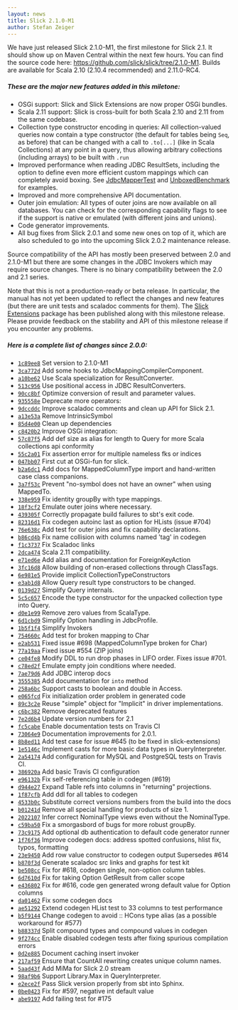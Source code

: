 ```yaml
---
layout: news
title: Slick 2.1.0-M1
author: Stefan Zeiger
---
```

We have just released Slick 2.1.0-M1, the first milestone for Slick 2.1. It
should show up on Maven Central within the next few hours. You can find the
source code here: <https://github.com/slick/slick/tree/2.1.0-M1>. Builds are
available for Scala 2.10 (2.10.4 recommended) and 2.11.0-RC4.

##### These are the major new features added in this miletone:

* OSGi support: Slick and Slick Extensions are now proper OSGi bundles.
* Scala 2.11 support: Slick is cross-built for both Scala 2.10 and 2.11 from the same codebase.
* Collection type constructor encoding in queries: All collection-valued queries now
  contain a type constructor (the default for tables being `Seq`, as before) that can be
  changed with a call to `.to[...]` (like in Scala Collections) at any point in a query,
  thus allowing arbitrary collections (including arrays) to be built with `.run`
* Improved performance when reading JDBC ResultSets, including the option to define
  even more efficient custom mappings which can completely avoid boxing. See
  [JdbcMapperTest](https://github.com/slick/slick/blob/2.1.0-M1/slick-testkit/src/main/scala/com/typesafe/slick/testkit/tests/JdbcMapperTest.scala#L295-321)
  and [UnboxedBenchmark](https://github.com/slick/slick/blob/2.1.0-M1/slick-testkit/src/test/scala/scala/slick/benchmark/UnboxedBenchmark.scala) for examples.
* Improved and more comprehensive API documentation.
* Outer join emulation: All types of outer joins are now available on all databases. You can check
  for the corresponding capability flags to see if the support is native or emulated (with different
  joins and unions).
* Code generator improvements.
* All bug fixes from Slick 2.0.1 and some new ones on top of it, which are also scheduled to
  go into the upcoming Slick 2.0.2 maintenance release.

Source compatibility of the API has mostly been preserved between 2.0 and 2.1.0-M1 but there are
some changes in the JDBC Invokers which may require source changes. There is no binary compatibility
between the 2.0 and 2.1 series.

Note that this is not a production-ready or beta release. In particular, the
manual has not yet been updated to reflect the changes and new features (but
there are unit tests and scaladoc comments for them). The [Slick Extensions](http://slick.typesafe.com/doc/2.1.0-M1/extensions.html)
package has been published along with this milestone release. Please provide feedback on the stability and API of this
milestone release if you encounter any problems.

##### Here is a complete list of changes since 2.0.0:

* [``1c89ee8``](https://github.com/slick/slick/commit/1c89ee880460287dd8c1a1503b2003aae2af4e5e) Set version to 2.1.0-M1
* [``3ca772d``](https://github.com/slick/slick/commit/3ca772ded08d735f673c7ae61d6655e135241d5d) Add some hooks to JdbcMappingCompilerComponent.
* [``a10be62``](https://github.com/slick/slick/commit/a10be62b29776f8194eff0796fa3e8dc27c6ff0a) Use Scala specialization for ResultConverter.
* [``513c956``](https://github.com/slick/slick/commit/513c95632e67d9fb9ed2f91f8d715c91d8f088a1) Use positional access in JDBC ResultConverters.
* [``90cc8bf``](https://github.com/slick/slick/commit/90cc8bfdb23df39b17270a339d24d654399edc40) Optimize conversion of result and parameter values.
* [``935558e``](https://github.com/slick/slick/commit/935558ed155f4f65c30cf9b6ae774e0b6a1f8c2b) Deprecate more operators:
* [``9dccddc``](https://github.com/slick/slick/commit/9dccddc2e7971efdcf687181fb68ef6cfc933141) Improve scaladoc comments and clean up API for Slick 2.1.
* [``a13e53a``](https://github.com/slick/slick/commit/a13e53a150f0cf1fb6a37c96f15c63cef63ba9e0) Remove IntrinsicSymbol
* [``85d4e00``](https://github.com/slick/slick/commit/85d4e00afcf5f6b7bea279aeebc3dbb30b486d89) Clean up dependencies
* [``c8420b2``](https://github.com/slick/slick/commit/c8420b22846d17ad38ec63784ebed12439b2c31c) Improve OSGi integration:
* [``57c87f5``](https://github.com/slick/slick/commit/57c87f502dcdd4fd8200a0956bff6e63e495aee0) Add def size as alias for length to Query for more Scala collections api conformity
* [``55c2a01``](https://github.com/slick/slick/commit/55c2a01b13827c60c978b1772cf0245ac2e9d358) Fix assertion error for multiple nameless fks or indices
* [``047bb07``](https://github.com/slick/slick/commit/047bb07140cc10fbf2eba495845d9994a095671e) First cut at OSGi-fun for slick.
* [``b2a6dc1``](https://github.com/slick/slick/commit/b2a6dc1e390589de2966230875fd5104108bf94d) Add docs for MappedColumnType import and hand-written case class companions.
* [``3a7f53c``](https://github.com/slick/slick/commit/3a7f53ce70fdb7da38be13a469b9851e5c1a32fd) Prevent "no-symbol does not have an owner" when using MappedTo.
* [``338e959``](https://github.com/slick/slick/commit/338e959e03b38b54c7d827a4cf2cb5dfc6d413a6) Fix identity groupBy with type mappings.
* [``18f3cf2``](https://github.com/slick/slick/commit/18f3cf222e16055c4d3369d64fd22fb827c614f4) Emulate outer joins where necessary.
* [``439305f``](https://github.com/slick/slick/commit/439305f2ccd12853d37646d299c98652185ea6d4) Correctly propagate build failures to sbt's exit code.
* [``82316d1``](https://github.com/slick/slick/commit/82316d16cafa52829cb8144a69d715e8ed2f4a33) Fix codegen autoinc last as option for HLists (issue #704)
* [``76e638c``](https://github.com/slick/slick/commit/76e638cb7a445fcd8cc75c290ff852cc8f38f17b) Add test for outer joins and fix capability declarations.
* [``b86cd4b``](https://github.com/slick/slick/commit/b86cd4bf5ae8ec57527f5bc65cac3dd47b07e3c1) Fix name collision with columns named 'tag' in codegen
* [``f1c3737``](https://github.com/slick/slick/commit/f1c37371c9fe467bb76ababfd96ff431d850908b) Fix Scaladoc links
* [``2dca474``](https://github.com/slick/slick/commit/2dca474f973bc3c71e5d2a38b9071d6aa889b7eb) Scala 2.11 compatibility.
* [``e71ed6e``](https://github.com/slick/slick/commit/e71ed6e777ee245779c3d81c7fce30e2d84c2f77) Add alias and documentation for ForeignKeyAction
* [``3fc16d8``](https://github.com/slick/slick/commit/3fc16d8171f7785b8c7b34ed513675188410fcbc) Allow building of non-erased collections through ClassTags.
* [``6e981e5``](https://github.com/slick/slick/commit/6e981e5c62b8e5c81a5e5b3867dfc62f1800b353) Provide implicit CollectionTypeConstructors
* [``e3ab1d8``](https://github.com/slick/slick/commit/e3ab1d8b2b6e1260abf7d62f24cea18b74a9a211) Allow Query result type constructors to be changed.
* [``0139d27``](https://github.com/slick/slick/commit/0139d272717d206339df3ef227938a3312fb9e3b) Simplify Query internals.
* [``5c5c657``](https://github.com/slick/slick/commit/5c5c6572dad8e1401850e4ac96f922b7a1b14cdf) Encode the type constructor for the unpacked collection type into Query.
* [``d0e1e99``](https://github.com/slick/slick/commit/d0e1e99f11c011f9394591f6ccee8d94597f01e7) Remove zero values from ScalaType.
* [``6d1cbd9``](https://github.com/slick/slick/commit/6d1cbd9f8edb1448e79c2ddaf9500ae69ed226c5) Simplify Option handling in JdbcProfile.
* [``1b5f1f4``](https://github.com/slick/slick/commit/1b5f1f4ee2a5271e299a487d43f506f7924cb828) Simplify Invokers
* [``754660c``](https://github.com/slick/slick/commit/754660cedbd052ec7abc77d8c224430012394983) Add test for broken mapping to Char
* [``e2ab531``](https://github.com/slick/slick/commit/e2ab531d257a17932c6fa75021739945fcdc8947) Fixed issue #698 (MappedColumnType broken for Char)
* [``77a19aa``](https://github.com/slick/slick/commit/77a19aad284051b3457b6dae9f1c9374f4bdc980) Fixed issue #554 (ZIP joins)
* [``ce04fe8``](https://github.com/slick/slick/commit/ce04fe8e752c93c06c38ad732ab625c3add1e10a) Modify DDL to run drop phases in LIFO order.  Fixes issue #701.
* [``c78ed2f``](https://github.com/slick/slick/commit/c78ed2f72d1b3bd767f6fdc381e98083149725b3) Emulate empty join conditions where needed.
* [``7ae79d6``](https://github.com/slick/slick/commit/7ae79d61bea2da6894a4ec8a857981d61584969e) Add JDBC interop docs
* [``3555385``](https://github.com/slick/slick/commit/3555385edfba4182dd8b85fd1a6dfe098c2e267b) Add documentation for `into` method
* [``258a6bc``](https://github.com/slick/slick/commit/258a6bcff93a44a3f70157905b39832f99a8eeae) Support casts to boolean and double in Access.
* [``e065fcd``](https://github.com/slick/slick/commit/e065fcd2fa5e457ccc9b06f7cfe9476dfe5dbf5b) Fix initialization order problem in generated code
* [``89c3c2e``](https://github.com/slick/slick/commit/89c3c2ed2098a6b8207d71a2fdee298f40b4842b) Reuse "simple" object for "Implicit" in driver implementations.
* [``c6bc382``](https://github.com/slick/slick/commit/c6bc3826cc82ab1d636b3691e97e1b5125db24f9) Remove deprecated features
* [``7e2d6b4``](https://github.com/slick/slick/commit/7e2d6b450cd694e072643ec882f1b0b92bc79248) Update version numbers for 2.1
* [``fc5cabe``](https://github.com/slick/slick/commit/fc5cabe4458855430498605f474df52b954927f1) Enable documentation tests on Travis CI
* [``73064e9``](https://github.com/slick/slick/commit/73064e9abf3666a1240ac09cacd85b430bbbbdd5) Documentation improvements for 2.0.1.
* [``8b8ed11``](https://github.com/slick/slick/commit/8b8ed11353b85615290f6fa0d80657e5a28f0821) Add test case for issue #645 (to be fixed in slick-extensions)
* [``1e5146c``](https://github.com/slick/slick/commit/1e5146c9d9f6d017889851596ace20ed6df960af) Implement casts for more basic data types in QueryInterpreter.
* [``2a54174``](https://github.com/slick/slick/commit/2a541741915d6917940a8c8747d1270f92c85e6d) Add configuration for MySQL and PostgreSQL tests on Travis CI.
* [``386920a``](https://github.com/slick/slick/commit/386920a6abd2c906f58cd310688423c708acafbf) Add basic Travis CI configuration
* [``e96132b``](https://github.com/slick/slick/commit/e96132be4f463b82db7432c7a4a3205f805b8837) Fix self-referencing table in codegen (#619)
* [``d944e27``](https://github.com/slick/slick/commit/d944e279e18533da5c566b866274e93eb2b1f9f7) Expand Table refs into columns in "returning" projections.
* [``1f87cfb``](https://github.com/slick/slick/commit/1f87cfb5088404b0e2c6ebd5cb5bd5b40d3d52fa) Add ddl for all tables to codegen
* [``4533b0c``](https://github.com/slick/slick/commit/4533b0cc361d4ab473fdae7e63c43160e8a88b75) Substitute correct versions numbers from the build into the docs
* [``b01241d``](https://github.com/slick/slick/commit/b01241d0c33692a504cd4e442f62202cb39b84cf) Remove all special handling for products of size 1.
* [``2022107``](https://github.com/slick/slick/commit/20221076e0dc2e77bcdfcd0603feb4d85d8048e5) Infer correct NominalType views even without the NominalType.
* [``c59ba50``](https://github.com/slick/slick/commit/c59ba5059b708a7e7a46df23e90787d7eeab09e6) Fix a smorgasbord of bugs for more robust groupBy.
* [``73c9175``](https://github.com/slick/slick/commit/73c9175fe98cced0d64cc60ca72ab2d76ab0e213) Add optional db authentication to default code generator runner
* [``1f76f36``](https://github.com/slick/slick/commit/1f76f363b10a62296220154d9f2375d8408884af) Improve codegen docs: address spotted confusions, hlist fix, typos, formatting
* [``23e9450``](https://github.com/slick/slick/commit/23e94508433c2cfc0fc17e78fa7d7a241d20889f) Add row value constructor to codegen output Supersedes #614
* [``b870f3d``](https://github.com/slick/slick/commit/b870f3d33fd22f33c56e3382b613457df401c07e) Generate scaladoc src links and graphs for test kit
* [``be508cc``](https://github.com/slick/slick/commit/be508cc1632acbeb66dab76a782e40dc527202f1) Fix for #618, codegen single, non-option column tables.
* [``6d7610d``](https://github.com/slick/slick/commit/6d7610d00e16380ae2411270e2883dc6cf93e29d) Fix for taking Option GetResult from caller scope
* [``e436802``](https://github.com/slick/slick/commit/e43680277eb648f3a0fa7284b66eef5a6d2ff936) Fix for #616, code gen generated wrong default value for Option columns
* [``da01462``](https://github.com/slick/slick/commit/da01462911a30ace147ea9e97317c4264f8aee8c) Fix some codegen docs
* [``ae51292``](https://github.com/slick/slick/commit/ae51292cac80ba919c8d50b4ffaaae1cc03eff34) Extend codegen HList test to 33 columns to test performance
* [``b5f9144``](https://github.com/slick/slick/commit/b5f9144092f683f166bfb9f0453f08e96ebfa247) Change codegen to avoid :: HCons type alias (as a possible workaround for #577)
* [``b88337d``](https://github.com/slick/slick/commit/b88337d5783427f7162d0c304a1caf8d4483cbac) Split compound types and compound values in codegen
* [``9f274cc``](https://github.com/slick/slick/commit/9f274cc32c99ac490befe04b56519725c5087719) Enable disabled codegen tests after fixing spurious compilation errors
* [``0d2e885``](https://github.com/slick/slick/commit/0d2e8859d5f840491ba4d040577537374f3f0d84) Document caching insert invoker
* [``217af59``](https://github.com/slick/slick/commit/217af5972f771740d617bd5b85d6b3b7ebb2991e) Ensure that CountAll rewriting creates unique column names.
* [``5aad43f``](https://github.com/slick/slick/commit/5aad43fdab3310a73257f4db1f1db74dfa56b90d) Add MiMa for Slick 2.0 stream
* [``98af9b6``](https://github.com/slick/slick/commit/98af9b6c6145044909ddb54b696ccad22b568aeb) Support Library.Max in QueryInterpreter.
* [``e2ece2f``](https://github.com/slick/slick/commit/e2ece2f679297e30629a9ada8debf7b9ec35ae97) Pass Slick version properly from sbt into Sphinx.
* [``0be0423``](https://github.com/slick/slick/commit/0be0423789338ac0625b8099940e839217985ff9) Fix for #597, negative int default value
* [``abe9197``](https://github.com/slick/slick/commit/abe91970cdd794076fc098b7a494c055beae5ebb) Add failing test for #175
